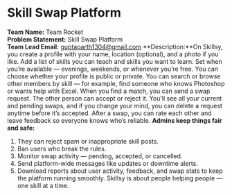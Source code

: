 # Skill Swap Platform

**Team Name:** Team Rocket  
**Problem Statement:** Skill Swap Platform  
**Team Lead Email:** guptaparth1304@gmail.com
**Description:**On Skillsy, you create a profile with your name, location (optional), and a photo if you like. Add a list of skills you can teach and skills you want to learn. Set when you’re available — evenings, weekends, or whenever you’re free. You can choose whether your profile is public or private.
You can search or browse other members by skill — for example, find someone who knows Photoshop or wants help with Excel.
When you find a match, you can send a swap request. The other person can accept or reject it. You’ll see all your current and pending swaps, and if you change your mind, you can delete a request anytime before it’s accepted.
After a swap, you can rate each other and leave feedback so everyone knows who’s reliable.
**Admins keep things fair and safe:**
1. They can reject spam or inappropriate skill posts.
2. Ban users who break the rules.
3. Monitor swap activity — pending, accepted, or cancelled.
4. Send platform-wide messages like updates or downtime alerts.
5. Download reports about user activity, feedback, and swap stats to keep the platform running smoothly.
Skillsy is about people helping people — one skill at a time.
